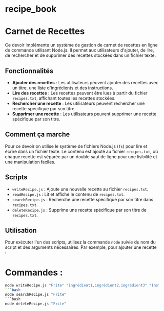 # recipe_book

# Carnet de Recettes

Ce devoir implémente un système de gestion de carnet de recettes en ligne de commande utilisant Node.js. Il permet aux utilisateurs d'ajouter, de lire, de rechercher et de supprimer des recettes stockées dans un fichier texte.

## Fonctionnalités

- **Ajouter des recettes** : Les utilisateurs peuvent ajouter des recettes avec un titre, une liste d'ingrédients et des instructions.
- **Lire des recettes** : Les recettes peuvent être lues à partir du fichier `recipes.txt`, affichant toutes les recettes stockées.
- **Rechercher une recette** : Les utilisateurs peuvent rechercher une recette spécifique par son titre.
- **Supprimer une recette** : Les utilisateurs peuvent supprimer une recette spécifique par son titre.

## Comment ça marche

Pour ce devoir on utilise le système de fichiers Node.js (`fs`) pour lire et écrire dans un fichier texte. Le contenu est ajouté au fichier `recipes.txt`, où chaque recette est séparée par un double saut de ligne pour une lisibilité et une manipulation faciles.

## Scripts

- `writeRecipe.js` : Ajoute une nouvelle recette au fichier `recipes.txt`.
- `readRecipe.js` : Lit et affiche le contenu de `recipes.txt`.
- `searchRecipe.js` : Recherche une recette spécifique par son titre dans `recipes.txt`.
- `deleteRecipe.js` : Supprime une recette spécifique par son titre de `recipes.txt`.

## Utilisation

Pour exécuter l'un des scripts, utilisez la commande `node` suivie du nom du script et des arguments nécessaires. Par exemple, pour ajouter une recette :

# Commandes :
```bash
node writeRecipe.js "Frite" "ingrédient1,ingrédient2,ingrédient3" "Instructions de la recette"
```bash
node searchRecipe.js "Frite"
```bash
node deleteRecipe.js "Frite"

